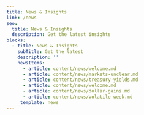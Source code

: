 ```yaml
---
title: News & Insights
link: /news
seo:
  title: News & Insights
  description: Get the latest insights
blocks:
  - title: News & Insights
    subTitle: Get the latest
    description: ''
    newsItems:
      - article: content/news/welcome.md
      - article: content/news/markets-unclear.md
      - article: content/news/treasury-yields.md
      - article: content/news/welcome.md
      - article: content/news/dollar-gains.md
      - article: content/news/volatile-week.md
    _template: news
---
```


